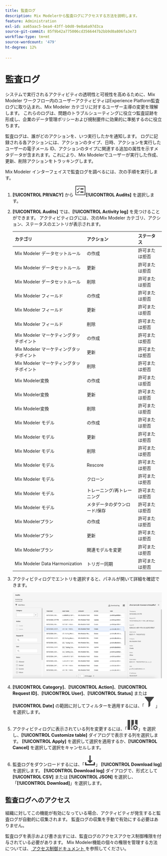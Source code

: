 ```yaml
---
title: 監査ログ
description: Mix Modelerから監査ログにアクセスする方法を説明します。
feature: Administration
exl-id: aa65aac5-bea4-43ff-b0d0-9e8a6a97d3ca
source-git-commit: 85f9b42a775006cd3566447b2bb9d0a806fa3e73
workflow-type: tm+mt
source-wordcount: '479'
ht-degree: 12%

---
```


# 監査ログ

システムで実行されるアクティビティの透明性と可視性を高めるために、Mix Modeler ワークフロー内のユーザーアクティビティはExperience Platform監査ログに取り込まれ、Mix Modeler カテゴリに対するユーザー主導の変更を理解します。 これらのログは、問題のトラブルシューティングに役立つ監査証跡を形成し、企業のデータ管理ポリシーおよび規制要件に効果的に準拠するのに役立ちます。

<!-- DO WE HAVE TO ADD THIS
If you are subject to the Health Insurance Portability and Accountability Act (HIPAA) and create, receive, maintain, or transmit permitted sensitive personal data through Mix Modeler, you are responsible for executing a BAA with Adobe and licensing Healthcare Shield.
-->

監査ログは、誰がどのアクションを、いつ実行したかを通知します。 ログに記録される各アクションには、アクションのタイプ、日時、アクションを実行したユーザーの電子メール ID、アクションのタイプに関連する追加の属性を示すメタデータが含まれます。これにより、Mix Modelerでユーザーが実行した作成、更新、削除アクションをトラッキングします。

Mix Modeler インターフェイスで監査ログを調べるには、次の手順を実行します。

1. **[!UICONTROL PRIVACY]** から ![ タスクリスト ](/help/assets/icons/TaskList.svg)**[!UICONTROL Audits]** を選択します。

1. **[!UICONTROL Audits]** では、**[!UICONTROL Activity log]** を見つけることができます。 アクティビティログには、次のMix Modeler カテゴリ、アクション、ステータスのエントリが表示されます。

   | カテゴリ | アクション | ステータス |
   |---|---|---|
   | Mix Modeler データセットルール |  の作成 | 許可または拒否 |
   | Mix Modeler データセットルール | 更新 | 許可または拒否 |
   | Mix Modeler データセットルール | 削除 | 許可または拒否 |
   | Mix Modeler フィールド |  の作成 | 許可または拒否 |
   | Mix Modeler フィールド | 更新 | 許可または拒否 |
   | Mix Modeler フィールド | 削除 | 許可または拒否 |
   | Mix Modeler マーケティングタッチポイント |  の作成 | 許可または拒否 |
   | Mix Modeler マーケティングタッチポイント | 更新 | 許可または拒否 |
   | Mix Modeler マーケティングタッチポイント | 削除 | 許可または拒否 |
   | Mix Modeler変換 |  の作成 | 許可または拒否 |
   | Mix Modeler変換 | 更新 | 許可または拒否 |
   | Mix Modeler変換 | 削除 | 許可または拒否 |
   | Mix Modeler モデル |  の作成 | 許可または拒否 |
   | Mix Modeler モデル | 更新 | 許可または拒否 |
   | Mix Modeler モデル | 削除 | 許可または拒否 |
   | Mix Modeler モデル | Rescore | 許可または拒否 |
   | Mix Modeler モデル | クローン | 許可または拒否 |
   | Mix Modeler モデル | トレーニング/再トレーニング | 許可または拒否 |
   | Mix Modeler モデル | メタデータのダウンロード/保存 | 許可または拒否 |
   | Mix Modelerプラン |  の作成 | 許可または拒否 |
   | Mix Modelerプラン | 更新 | 許可または拒否 |
   | Mix Modelerプラン | 関連モデルを変更 | 許可または拒否 |
   | Mix Modeler Data Harmonization | トリガー同期 | 許可または拒否 |


1. アクティビティログでエントリを選択すると、パネルが開いて詳細を確認できます。

   ![Mix Modeler監査 ](/help/assets/mix-modeler-audit.png)

1. **[!UICONTROL Category]**、**[!UICONTROL Action]**、**[!UICONTROL Request ID]**、**[!UICONTROL User]**、**[!UICONTROL Status]** または **[!UICONTROL Date]** の範囲に対してフィルターを適用するには、「![ フィルター ](/help/assets/icons/Filter.svg)」を選択します。

1. アクティビティログに表示されている列を変更するには、「![ 列 ](/help/assets/icons/ColumnSetting.svg)」を選択し、**[!UICONTROL Customize table]** ダイアログで表示する列を選択します。 **[!UICONTROL Apply]** を選択して選択を適用するか、**[!UICONTROL Cancel]** を選択して選択をキャンセルします。

1. 監査ログをダウンロードするには、「![ ダウンロード ](/help/assets/icons/Download.svg)」 **[!UICONTROL Download log]** を選択します。 **[!UICONTROL Download log]** ダイアログで、形式として **[!UICONTROL CSV]** または **[!UICONTROL JSON]** を選択し、「**[!UICONTROL Download]**」を選択します。

## 監査ログへのアクセス

組織に対してこの機能が有効になっている場合、アクティビティが発生すると監査ログが自動的に収集されます。 監査ログの収集を手動で有効にする必要はありません。

監査ログを表示および書き出すには、監査ログのアクセスアクセス制御権限を付与されている必要があります。 Mix Modeler機能の個々の権限を管理する方法については、[ アクセス制御ドキュメント ](https://experienceleague.adobe.com/ja/docs/experience-platform/access-control/home) を参照してください。
